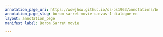 ```yaml
---
annotation_page_uri: https://wowjhow.github.io/os-bs1963/annotations/borom-sarret-movie-canvas-1-dialogue-en.json
annotation_page_slug: borom-sarret-movie-canvas-1-dialogue-en
layout: annotation_page
manifest_label: Borom Sarret movie

---
```

